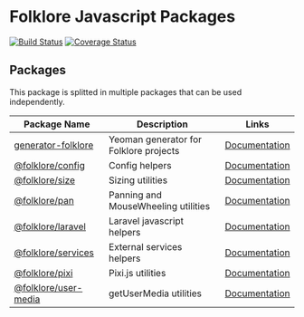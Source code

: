 Folklore Javascript Packages
============

[![Build Status](https://travis-ci.org/Folkloreatelier/folklore-js.svg?branch=master)](https://travis-ci.org/Folkloreatelier/folklore-js)
[![Coverage Status](https://coveralls.io/repos/github/Folkloreatelier/folklore-js/badge.svg?branch=master)](https://coveralls.io/github/Folkloreatelier/folklore-js?branch=master)

## Packages
This package is splitted in multiple packages that can be used independently.

| Package Name | Description | Links |
| ------------ | ----------- | ----- |
| [generator-folklore](https://github.com/Folkloreatelier/folklore-js/tree/master/packages/generator-folklore) | Yeoman generator for Folklore projects |  [Documentation](https://github.com/Folkloreatelier/folklore-js/tree/master/packages/generator-folklore/) |
| [@folklore/config](https://github.com/Folkloreatelier/folklore-js/tree/master/packages/config) | Config helpers |  [Documentation](https://github.com/Folkloreatelier/folklore-js/tree/master/packages/config/) |
| [@folklore/size](https://github.com/Folkloreatelier/folklore-js/tree/master/packages/size) | Sizing utilities |  [Documentation](https://github.com/Folkloreatelier/folklore-js/tree/master/packages/size/) |
| [@folklore/pan](https://github.com/Folkloreatelier/folklore-js/tree/master/packages/pan) | Panning and MouseWheeling utilities |  [Documentation](https://github.com/Folkloreatelier/folklore-js/tree/master/packages/pan/) |
| [@folklore/laravel](https://github.com/Folkloreatelier/folklore-js/tree/master/packages/laravel) | Laravel javascript helpers |  [Documentation](https://github.com/Folkloreatelier/folklore-js/tree/master/packages/laravel/) |
| [@folklore/services](https://github.com/Folkloreatelier/folklore-js/tree/master/packages/services) | External services helpers |  [Documentation](https://github.com/Folkloreatelier/folklore-js/tree/master/packages/services/) |
| [@folklore/pixi](https://github.com/Folkloreatelier/folklore-js/tree/master/packages/pixi) | Pixi.js utilities |  [Documentation](https://github.com/Folkloreatelier/folklore-js/tree/master/packages/pixi/) |
| [@folklore/user-media](https://github.com/Folkloreatelier/folklore-js/tree/master/packages/user-media) | getUserMedia utilities |  [Documentation](https://github.com/Folkloreatelier/folklore-js/tree/master/packages/user-media/) |
